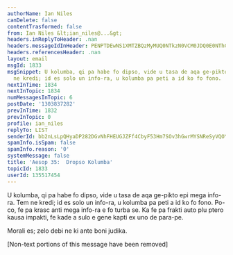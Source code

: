 ```yaml
---
authorName: Ian Niles
canDelete: false
contentTrasformed: false
from: Ian Niles &lt;ian_niles@...&gt;
headers.inReplyToHeader: .nan
headers.messageIdInHeader: PENPTDEwNS1XMTZBQzMyMUQ0NTkzN0VCM0JDQ0E0NThCOTkwQHBoeC5nYmw+
headers.referencesHeader: .nan
layout: email
msgId: 1833
msgSnippet: U kolumba, qi pa habe fo dipso, vide u tasa de aqa ge-pikto epi mega info-ra.  Tem
  ne kredi; id es solo un info-ra, u kolumba pa peti a id ko fo fono.  Po-co,
nextInTime: 1834
nextInTopic: 1834
numMessagesInTopic: 6
postDate: '1303837282'
prevInTime: 1832
prevInTopic: 0
profile: ian_niles
replyTo: LIST
senderId: bb2nLsLpQHyaDP282DGvNhFHEUGJZFf4CbyF53Hm7SOv3hGwrMYSNReSyVQOY2BVSiWf4n6gxFiUcBb_uP5rgcL8zryN3MNQ
spamInfo.isSpam: false
spamInfo.reason: '0'
systemMessage: false
title: 'Aesop 35:  Dropso Kolumba'
topicId: 1833
userId: 135517454
---
```



U kolumba, qi pa habe fo dipso, vide u tasa de aqa ge-pikto epi mega info-ra.  Tem ne kredi; id es solo un info-ra, u kolumba pa peti a id ko fo fono.  Po-co, fe pa krasc anti mega info-ra e fo turba se.  Ka fe pa frakti auto plu ptero kausa impakti, fe kade a sulo e gene kapti ex uno de para-pe.
 
Morali es; zelo debi ne ki ante boni judika. 		 	   		  

[Non-text portions of this message have been removed]


